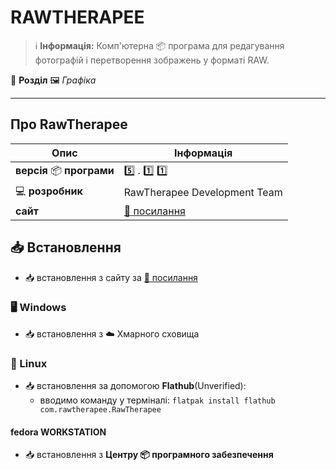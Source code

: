 # RAWTHERAPEE


> :information_source: **Інформація:** Комп'ютерна :package: програма для редагування фотографій і перетворення зображень у форматі RAW.

:open_file_folder: **Розділ** :framed_picture: *Графіка*

---

## Про RawTherapee

| Опис | Інформація                                   |
| -------------- |----------------------------------------------|
| **версія** :package: **програми** | :five: . :one: :one:                         |
| :computer: **розробник** | RawTherapee Development Team                 |
| **сайт** | [:link: посилання](https://rawtherapee.com/) |

## :inbox_tray: Встановлення

- :inbox_tray: встановлення з сайту за [:link: посилання](https://rawtherapee.com/)

### :desktop_computer: Windows

- :inbox_tray: встановлення з :cloud: Хмарного сховища

### :penguin: Linux

- :inbox_tray: встановлення за допомогою **Flathub**(Unverified):
  - вводимо команду у терміналі: `flatpak install flathub com.rawtherapee.RawTherapee`

#### fedora WORKSTATION

- :inbox_tray: встановлення з **Центру :package: програмного забезпечення**
